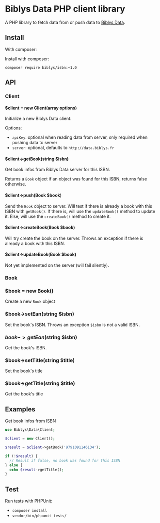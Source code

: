 # Biblys Data PHP client library

A PHP library to fetch data from or push data to [Biblys Data](http://data.biblys.fr/).


## Install

With composer:

Install with composer:

`composer require biblys/isbn:~1.0`


## API

### Client

#### $client = new Client(array options)

Initialize a new Biblys Data client.

Options:
* `apiKey`: optional when reading data from server,
only required when pushing data to server
* `server`: optional, defaults to `http://data.biblys.fr`


#### $client->getBook(string $isbn)

Get book infos from Biblys Data server for this ISBN.

Returns a `Book` object if an object was found for this ISBN, returns false
otherwise.

#### $client->push(Book $book)

Send the `Book` object to server. Will test if there is already a book with 
this ISBN with `getBook()`. If there is, will use the `updateBook()` method
to update it. Else, will use the `createBook()` method to create it.

#### $client->createBook(Book $book)

Will try create the book on the server. Throws an exception if there is already
a book with this ISBN.

#### $client->updateBook(Book $book)

Not yet implemented on the server (will fail silently).


### Book

### $book = new Book()

Create a new `Book` object

### $book->setEan(string $isbn)

Set the book's ISBN. Throws an exception `$isbn` is not a valid ISBN.

### $book->getEan($string $isbn)

Get the book's ISBN.

### $book->setTitle(string $title)

Set the book's title

### $book->getTitle(string $title)

Get the book's title

## Examples

Get book infos from ISBN

```php
use Biblys\Data\Client;

$client = new Client();

$result = $client->getBook('9791091146134');

if (!$result) {
  // Result if false, no book was found for this ISBN
} else {
  echo $result->getTitle();
}

```




## Test

Run tests with PHPUnit:

* `composer install`
* `vendor/bin/phpunit tests/`

